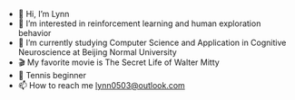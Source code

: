 - 👋 Hi, I’m Lynn
- 👀 I’m interested in reinforcement learning and human exploration behavior
- 🌱 I’m currently studying Computer Science and Application in Cognitive Neuroscience at Beijing Normal University
- 🎬 My favorite movie is The Secret Life of Walter Mitty
- 🥎 Tennis beginner
- 📫 How to reach me lynn0503@outlook.com

<!---
lynn0503/lynn0503 is a ✨ special ✨ repository because its `README.md` (this file) appears on your GitHub profile.
You can click the Preview link to take a look at your changes.
--->
